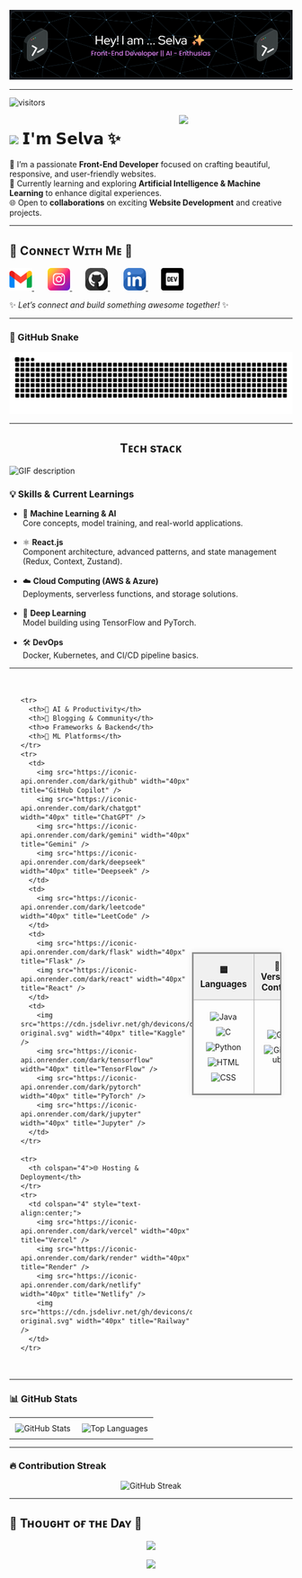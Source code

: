 ![Header](./header.png)

---
![visitors](https://vbr.nathanchung.dev/badge?page_id=selvaganesh19.selagvanesh19&color=00cf00)

<div>
  <img align="right" width="40%" src="https://owlbertsio-resized.s3.amazonaws.com/Popper.psd.full.png">
</div>

# <img src="https://emojis.slackmojis.com/emojis/images/1531849430/4246/blob-sunglasses.gif?1531849430" width="30"/> 𝗜'𝗺 𝗦𝗲𝗹𝘃𝗮 ✨

🎨 I’m a passionate **Front-End Developer** focused on crafting beautiful, responsive, and user-friendly websites.  
🤖 Currently learning and exploring **Artificial Intelligence & Machine Learning** to enhance digital experiences.  
🌐 Open to **collaborations** on exciting **Website Development** and creative projects. 

---

<h2 align="left">🤝 Cᴏɴɴᴇᴄᴛ Wɪᴛʜ Mᴇ 🤝</h2>

<p align="left">

  <a href="mailto:selvavelayutham395@gmail.com" target="_blank"> 
    <img src="./gmail.png" width="40" height="40" alt="Email" />
  </a>
  &nbsp;&nbsp;&nbsp;&nbsp;&nbsp;

  <a href="https://www.instagram.com/_selvxsh.__" target="_blank"> 
    <img src="./instagram.png" width="40" height="40" alt="Instagram" />
  </a>
  &nbsp;&nbsp;&nbsp;&nbsp;&nbsp;

  <a href="https://github.com/selvaganesh19" target="_blank"> 
    <img src="./github.png" width="40" height="40" alt="GitHub" />
  </a>
  &nbsp;&nbsp;&nbsp;&nbsp;&nbsp;

  <a href="https://www.linkedin.com/in/selvaganesh-velayutham-025bb1284" target="_blank">
    <img src="./linkedin.png" width="40" height="40" alt="LinkedIn" />
  </a>
  &nbsp;&nbsp;&nbsp;&nbsp;&nbsp;

  <a href="https://selvaganesh19.github.io/Portfolio-React/" target="_blank">
    <img src="./dev_to.png" width="40" height="40" alt="Portfolio" />
  </a>

</p>


✨ _Let’s connect and build something awesome together!_ ✨

---

### 🐍 GitHub Snake

<p align="center">
  <img src="https://github.com/Selvaganesh19/Selvaganesh19/blob/output/github-snake.svg" />
</p>

---

<h2 align="center">Tᴇᴄʜ sᴛᴀᴄᴋ</h2> 
<picture>
  <source media="(prefers-color-scheme: dark)" srcset="./Skills_Animation_Dark.gif">
  <source media="(prefers-color-scheme: light)" srcset="./Skills_Animation_White.gif">
  <img align="left" alt="GIF description" src="./Skills_Animation_White.gif">
</picture>
<br />

<h3 align="left">💡 Skills & Current Learnings</h3>

<ul align="left">
  <li>🤖 <strong>Machine Learning & AI</strong><br>Core concepts, model training, and real-world applications.</li><br>

  <li>⚛️ <strong>React.js</strong><br>Component architecture, advanced patterns, and state management (Redux, Context, Zustand).</li><br>

  <li>☁️ <strong>Cloud Computing (AWS & Azure)</strong><br>Deployments, serverless functions, and storage solutions.</li><br>

  <li>🧠 <strong>Deep Learning</strong><br>Model building using TensorFlow and PyTorch.</li><br>

  <li>🛠️ <strong>DevOps</strong><br>Docker, Kubernetes, and CI/CD pipeline basics.</li>
</ul>


---

<style>
  .skills-section {
    display: flex;
    justify-content: center;
    align-items: center;
    padding: 20px;
    animation: fadeIn 1.5s ease-in-out;
  }

  .skills-table {
    width: 100%;
    max-width: 960px;
    border-collapse: collapse;
    border: 2px solid #888;
    box-shadow: 0 0 10px rgba(0,0,0,0.1);
  }

  .skills-table th,
  .skills-table td {
    border: 1px solid #aaa;
    padding: 12px;
    text-align: center;
    vertical-align: middle;
  }

  .skills-table th {
    background-color: #f0f0f0;
    font-size: 1.1em;
  }

  .skills-table img {
    margin: 5px;
    transition: transform 0.3s ease;
  }

  .skills-table img:hover {
    transform: scale(1.2);
  }

  @keyframes fadeIn {
    from { opacity: 0; transform: translateY(20px); }
    to { opacity: 1; transform: translateY(0); }
  }
</style>

<div class="skills-section">
  <table class="skills-table">
    <tr>
      <th>🟦 Languages</th>
      <th>🔧 Version Control</th>
      <th>🎨 Design</th>
      <th>💻 IDEs & Editors</th>
    </tr>
    <tr>
      <td>
        <img src="https://iconic-api.onrender.com/dark/java" width="40px" title="Java" />
        <img src="https://iconic-api.onrender.com/dark/c" width="40px" title="C" />
        <img src="https://iconic-api.onrender.com/dark/python" width="40px" title="Python" />
        <img src="https://iconic-api.onrender.com/dark/html" width="40px" title="HTML" />
        <img src="https://iconic-api.onrender.com/dark/css" width="40px" title="CSS" />
      </td>
      <td>
        <img src="https://iconic-api.onrender.com/dark/git" width="40px" title="Git" />
        <img src="https://iconic-api.onrender.com/dark/github" width="40px" title="GitHub" />
      </td>
      <td>
        <img src="https://iconic-api.onrender.com/dark/canva" width="40px" title="Canva" />
        <img src="https://iconic-api.onrender.com/dark/figma" width="40px" title="Figma" />
      </td>
      <td>
        <img src="https://iconic-api.onrender.com/dark/pycharm" width="40px" title="PyCharm" />
        <img src="https://iconic-api.onrender.com/dark/intellij" width="40px" title="IntelliJ" />
        <img src="https://iconic-api.onrender.com/dark/clion" width="40px" title="CLion" />
        <img src="https://iconic-api.onrender.com/dark/vscode" width="40px" title="VS Code" />
      </td>
    </tr>

    <tr>
      <th>🤖 AI & Productivity</th>
      <th>📝 Blogging & Community</th>
      <th>⚙️ Frameworks & Backend</th>
      <th>🧠 ML Platforms</th>
    </tr>
    <tr>
      <td>
        <img src="https://iconic-api.onrender.com/dark/github" width="40px" title="GitHub Copilot" />
        <img src="https://iconic-api.onrender.com/dark/chatgpt" width="40px" title="ChatGPT" />
        <img src="https://iconic-api.onrender.com/dark/gemini" width="40px" title="Gemini" />
        <img src="https://iconic-api.onrender.com/dark/deepseek" width="40px" title="Deepseek" />
      </td>
      <td>
        <img src="https://iconic-api.onrender.com/dark/leetcode" width="40px" title="LeetCode" />
      </td>
      <td>
        <img src="https://iconic-api.onrender.com/dark/flask" width="40px" title="Flask" />
        <img src="https://iconic-api.onrender.com/dark/react" width="40px" title="React" />
      </td>
      <td>
        <img src="https://cdn.jsdelivr.net/gh/devicons/devicon/icons/kaggle/kaggle-original.svg" width="40px" title="Kaggle" />
        <img src="https://iconic-api.onrender.com/dark/tensorflow" width="40px" title="TensorFlow" />
        <img src="https://iconic-api.onrender.com/dark/pytorch" width="40px" title="PyTorch" />
        <img src="https://iconic-api.onrender.com/dark/jupyter" width="40px" title="Jupyter" />
      </td>
    </tr>

    <tr>
      <th colspan="4">🌐 Hosting & Deployment</th>
    </tr>
    <tr>
      <td colspan="4" style="text-align:center;">
        <img src="https://iconic-api.onrender.com/dark/vercel" width="40px" title="Vercel" />
        <img src="https://iconic-api.onrender.com/dark/render" width="40px" title="Render" />
        <img src="https://iconic-api.onrender.com/dark/netlify" width="40px" title="Netlify" />
        <img src="https://cdn.jsdelivr.net/gh/devicons/devicon/icons/railway/railway-original.svg" width="40px" title="Railway" />
      </td>
    </tr>
  </table>
</div>

---

### 📊 GitHub Stats

<div align="center">

  <table>
    <tr>
      <td style="padding: 10px;">
        <img src="https://github-readme-stats.vercel.app/api?username=selvaganesh19&theme=dark&hide_border=false&include_all_commits=false&count_private=false" alt="GitHub Stats" />
      </td>
      <td style="padding: 10px;">
        <img src="https://github-readme-stats.vercel.app/api/top-langs/?username=selvaganesh19&theme=dark&hide_border=false&layout=compact" alt="Top Languages" />
      </td>
    </tr>
  </table>

</div>

---

### 🔥 Contribution Streak

<p align="center">
  <img src="https://nirzak-streak-stats.vercel.app/?user=selvaganesh19&theme=dark&hide_border=false" alt="GitHub Streak" />
</p>


---

<!--Dynamic Quote card updates everyday at 12 PM--> 
<h2 align="left">🌟 Tʜᴏᴜɢʜᴛ ᴏғ ᴛʜᴇ Dᴀʏ 🌟</h2>

<!--STARTS_HERE_QUOTE_CARD-->
<p align="center">
    <img src="https://readme-daily-quotes.vercel.app/api?author=Albus%20Dumbledore&quote=It%20is%20important%20to%20fight%20and%20fight%20again%2C%20and%20keep%20fighting%2C%20for%20only%20then%20can%20evil%20be%20kept%20at%20bay%20though%20never%20quite%20eradicated.&theme=dark&bg_color=220a28&author_color=ffeb95&accent_color=c56a90">
</p>
<!--ENDS_HERE_QUOTE_CARD-->

<p align="center">
  <img src="https://capsule-render.vercel.app/api?type=waving&color=gradient&height=65&section=footer"/>
</p>

